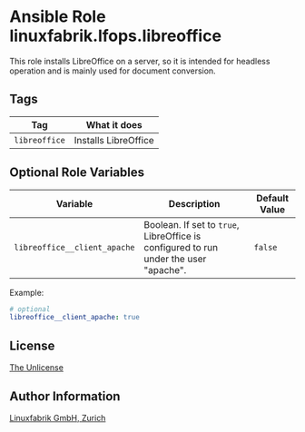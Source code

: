 # Ansible Role linuxfabrik.lfops.libreoffice

This role installs LibreOffice on a server, so it is intended for headless operation and is mainly used for document conversion.


## Tags

| Tag           | What it does     |
| ---           | ------------     |
| `libreoffice` | Installs LibreOffice |


## Optional Role Variables

| Variable | Description | Default Value |
| -------- | ----------- | ------------- |
| `libreoffice__client_apache`| Boolean. If set to `true`, LibreOffice is configured to run under the user "apache". | `false` |

Example:
```yaml
# optional
libreoffice__client_apache: true
```


## License

[The Unlicense](https://unlicense.org/)


## Author Information

[Linuxfabrik GmbH, Zurich](https://www.linuxfabrik.ch)
